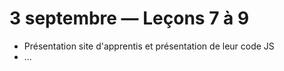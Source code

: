 # 3 septembre — Leçons 7 à 9

* Présentation site d'apprentis et présentation de leur code JS
* ...
